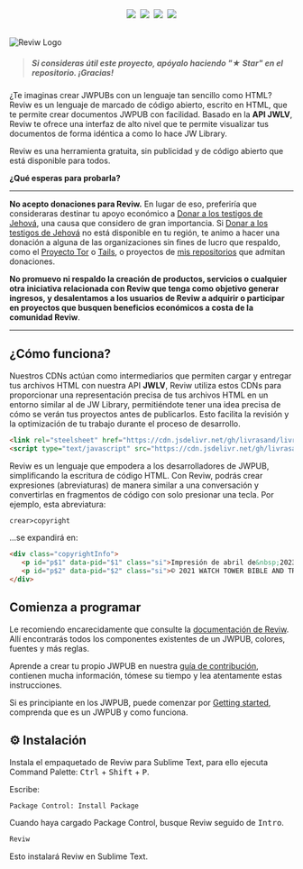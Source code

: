 <div align="center"><a href="README.md"><img src="https://custom-icon-badges.demolab.com/badge/Español-white.svg?logo=mexico-flag&"></a>&nbsp;&nbsp;<a href="README-en.md"><img src="https://custom-icon-badges.demolab.com/badge/English-white.svg?logo=usa-flag"></a>&nbsp;&nbsp;<a href="README-it.md"><img src="https://custom-icon-badges.demolab.com/badge/Italiano-white.svg?logo=italy-flag"></a>&nbsp;&nbsp;<a href="README-cn.md"><img src="https://custom-icon-badges.demolab.com/badge/中国人-white.svg?logo=china-flag"></a></div>
<br>

![Reviw Logo](https://github.com/livrasand/Reviw/assets/104039397/3202a0b1-266c-4815-a4ba-35b470965e7a)
> ##### Si consideras útil este proyecto, apóyalo haciendo "★ Star" en el repositorio. ¡Gracias!

¿Te imaginas crear JWPUBs con un lenguaje tan sencillo como HTML? Reviw es un lenguaje de marcado de código abierto, escrito en HTML, que te permite crear documentos JWPUB con facilidad. Basado en la **API JWLV**, Reviw te ofrece una interfaz de alto nivel que te permite visualizar tus documentos de forma idéntica a como lo hace JW Library.

Reviw es una herramienta gratuita, sin publicidad y de código abierto que está disponible para todos.

**¿Qué esperas para probarla?**

---

**No acepto donaciones para Reviw.** En lugar de eso, preferiría que consideraras destinar tu apoyo económico a [Donar a los testigos de Jehová](https://donate.jw.org/), una causa que considero de gran importancia. Si [Donar a los testigos de Jehová](https://donate.jw.org/) no está disponible en tu región, te animo a hacer una donación a alguna de las organizaciones sin fines de lucro que respaldo, como el [Proyecto Tor](https://donate.torproject.org/) o [Tails](https://tails.net/), o proyectos de [mis repositorios](https://github.com/livrasand?tab=repositories) que admitan donaciones.

**No promuevo ni respaldo la creación de productos, servicios o cualquier otra iniciativa relacionada con Reviw que tenga como objetivo generar ingresos, y desalentamos a los usuarios de Reviw a adquirir o participar en proyectos que busquen beneficios económicos a costa de la comunidad Reviw**.

---

## ¿Cómo funciona?
Nuestros CDNs actúan como intermediarios que permiten cargar y entregar tus archivos HTML con nuestra API **JWLV**, Reviw utiliza estos CDNs para proporcionar una representación precisa de tus archivos HTML en un entorno similar al de JW Library, permitiéndote tener una idea precisa de cómo se verán tus proyectos antes de publicarlos. Esto facilita la revisión y la optimización de tu trabajo durante el proceso de desarrollo.
```html
<link rel="steelsheet" href="https://cdn.jsdelivr.net/gh/livrasand/livrasand.github.io@main/JW-Library-Visualizer-API/4a57204c696272617279.css">
<script type="text/javascript" src="https://cdn.jsdelivr.net/gh/livrasand/livrasand.github.io@main/JW-Library-Visualizer-API/4a57204c696272617279.js"></script>
```
Reviw es un lenguaje que empodera a los desarrolladores de JWPUB, simplificando la escritura de código HTML. Con Reviw, podrás crear expresiones (abreviaturas) de manera similar a una conversación y convertirlas en fragmentos de código con solo presionar una tecla. Por ejemplo, esta abreviatura:

```html
crear>copyright
```

...se expandirá en:

```html
<div class="copyrightInfo">
   <p id="p$1" data-pid="$1" class="si">Impresión de abril de&nbsp;2023</p>
   <p id="p$2" data-pid="$2" class="si">© 2021 WATCH TOWER BIBLE AND TRACT SOCIETY OF PENNSYLVANIA</p>
</div>
```

## Comienza a programar
Le recomiendo encarecidamente que consulte la [documentación de Reviw](https://livrasand.github.io/Reviw/). Allí encontrarás todos los componentes existentes de un JWPUB, colores, fuentes y más reglas.

Aprende a crear tu propio JWPUB en nuestra [guía de contribución](CONTRIBUTING.md), contienen mucha información, tómese su tiempo y lea atentamente estas instrucciones.

Si es principiante en los JWPUB, puede comenzar por [Getting started](https://github.com/livrasand/Reviw/wiki/Getting-started), comprenda que es un JWPUB y como funciona.

## ⚙️ Instalación
Instala el empaquetado de Reviw para Sublime Text, para ello ejecuta Command Palette: <kbd>Ctrl</kbd> + <kbd>Shift</kbd> + <kbd>P</kbd>.

Escribe:
```html
Package Control: Install Package
```

Cuando haya cargado Package Control, busque Reviw seguido de <kbd>Intro</kbd>.
```html
Reviw
```

Esto instalará Reviw en Sublime Text.
